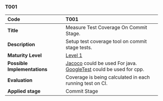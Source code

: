 ### T001

| **Code**          | **T001** |
| :--               | :--      |
| **Title**         | Measure Test Coverage On Commit Stage. |
| **Description**   | Setup test coverage tool on commit stage tests. |
| **Maturity Level** | [Level 1](/levels#level-1) |
| **Possible Implementations** | [Jacoco](https://www.jacoco.org/jacoco/) could be used For java. <br/> [GoogleTest](https://github.com/google/googletest) could be used for cpp. |
| **Evaluation**    | Coverage is being calculated in each running test on CI. |
| **Applied stage** | Commit Stage |
